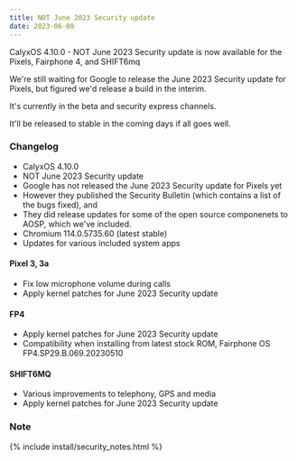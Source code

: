 ```yaml
---
title: NOT June 2023 Security update
date: 2023-06-08
---
```


CalyxOS 4.10.0 - NOT June 2023 Security update is now available for the Pixels, Fairphone 4, and SHIFT6mq

We're still waiting for Google to release the June 2023 Security update for Pixels, but figured we'd release a build in the interim.

It's currently in the beta and security express channels.

It'll be released to stable in the coming days if all goes well.

### Changelog
* CalyxOS 4.10.0
* NOT June 2023 Security update
* Google has not released the June 2023 Security update for Pixels yet
* However they published the Security Bulletin (which contains a list of the bugs fixed), and
* They did release updates for some of the open source componenets to AOSP, which we've included.
* Chromium 114.0.5735.60 (latest stable)
* Updates for various included system apps

#### Pixel 3, 3a
* Fix low microphone volume during calls
* Apply kernel patches for June 2023 Security update

#### FP4
* Apply kernel patches for June 2023 Security update
* Compatibility when installing from latest stock ROM, Fairphone OS FP4.SP29.B.069.20230510

#### SHIFT6MQ
* Various improvements to telephony, GPS and media
* Apply kernel patches for June 2023 Security update

### Note

{% include install/security_notes.html %}
